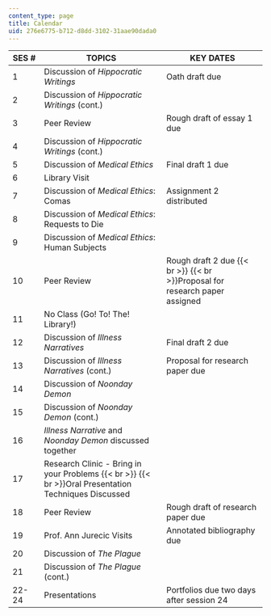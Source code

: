 ```yaml
---
content_type: page
title: Calendar
uid: 276e6775-b712-d8dd-3102-31aae90dada0
---
```


| SES # | TOPICS | KEY DATES |
| --- | --- | --- |
| 1 | Discussion of _Hippocratic Writings_ | Oath draft due |
| 2 | Discussion of _Hippocratic Writings_ (cont.) | &nbsp; |
| 3 | Peer Review | Rough draft of essay 1 due |
| 4 | Discussion of _Hippocratic Writings_ (cont.) | &nbsp; |
| 5 | Discussion of _Medical Ethics_ | Final draft 1 due |
| 6 | Library Visit | &nbsp; |
| 7 | Discussion of _Medical Ethics_: Comas | Assignment 2 distributed |
| 8 | Discussion of _Medical Ethics_: Requests to Die | &nbsp; |
| 9 | Discussion of _Medical Ethics_: Human Subjects | &nbsp; |
| 10 | Peer Review | Rough draft 2 due  {{< br >}}  {{< br >}}Proposal for research paper assigned |
| 11 | No Class (Go! To! The! Library!) | &nbsp; |
| 12 | Discussion of _Illness Narratives_ | Final draft 2 due |
| 13 | Discussion of _Illness Narratives_ (cont.) | Proposal for research paper due |
| 14 | Discussion of _Noonday Demon_ | &nbsp; |
| 15 | Discussion of _Noonday Demon_ (cont.) | &nbsp; |
| 16 | _Illness Narrative_ and _Noonday Demon_ discussed together | &nbsp; |
| 17 | Research Clinic - Bring in your Problems  {{< br >}}  {{< br >}}Oral Presentation Techniques Discussed | &nbsp; |
| 18 | Peer Review | Rough draft of research paper due |
| 19 | Prof. Ann Jurecic Visits | Annotated bibliography due |
| 20 | Discussion of _The Plague_ | &nbsp; |
| 21 | Discussion of _The Plague_ (cont.) | &nbsp; |
| 22-24 | Presentations | Portfolios due two days after session 24